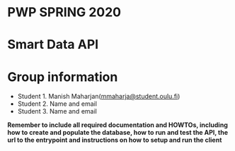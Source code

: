# PWP SPRING 2020
# Smart Data API

# Group information
* Student 1. Manish Maharjan(mmaharja@student.oulu.fi)
* Student 2. Name and email
* Student 3. Name and email

__Remember to include all required documentation and HOWTOs, including how to create and populate the database, how to run and test the API, the url to the entrypoint and instructions on how to setup and run the client__


